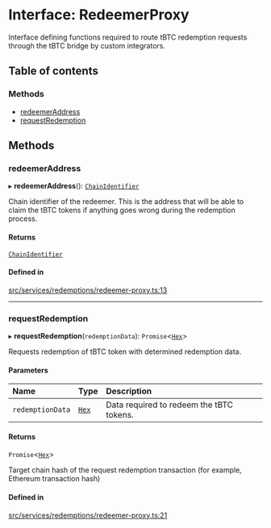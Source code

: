 # Interface: RedeemerProxy

Interface defining functions required to route tBTC redemption requests through
the tBTC bridge by custom integrators.

## Table of contents

### Methods

- [redeemerAddress](RedeemerProxy.md#redeemeraddress)
- [requestRedemption](RedeemerProxy.md#requestredemption)

## Methods

### redeemerAddress

▸ **redeemerAddress**(): [`ChainIdentifier`](ChainIdentifier.md)

Chain identifier of the redeemer. This is the address that will be able to
claim the tBTC tokens if anything goes wrong during the redemption process.

#### Returns

[`ChainIdentifier`](ChainIdentifier.md)

#### Defined in

[src/services/redemptions/redeemer-proxy.ts:13](https://github.com/keep-network/tbtc-v2/blob/main/typescript/src/services/redemptions/redeemer-proxy.ts#L13)

___

### requestRedemption

▸ **requestRedemption**(`redemptionData`): `Promise`\<[`Hex`](../classes/Hex.md)\>

Requests redemption of tBTC token with determined redemption data.

#### Parameters

| Name | Type | Description |
| :------ | :------ | :------ |
| `redemptionData` | [`Hex`](../classes/Hex.md) | Data required to redeem the tBTC tokens. |

#### Returns

`Promise`\<[`Hex`](../classes/Hex.md)\>

Target chain hash of the request redemption transaction
         (for example, Ethereum transaction hash)

#### Defined in

[src/services/redemptions/redeemer-proxy.ts:21](https://github.com/keep-network/tbtc-v2/blob/main/typescript/src/services/redemptions/redeemer-proxy.ts#L21)
